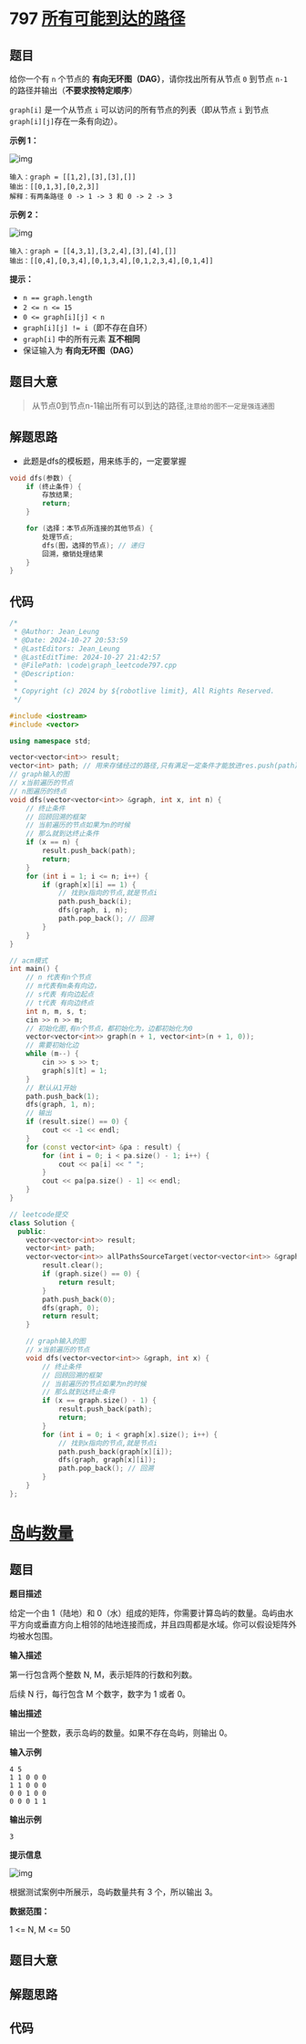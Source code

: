 # 797 [所有可能到达的路径](https://leetcode.cn/problems/all-paths-from-source-to-target/description/)

## 题目

给你一个有 `n` 个节点的 **有向无环图（DAG）**，请你找出所有从节点 `0` 到节点 `n-1` 的路径并输出（**不要求按特定顺序**）

 `graph[i]` 是一个从节点 `i` 可以访问的所有节点的列表（即从节点 `i` 到节点 `graph[i][j]`存在一条有向边）。

 

**示例 1：**

![img](https://assets.leetcode.com/uploads/2020/09/28/all_1.jpg)

```
输入：graph = [[1,2],[3],[3],[]]
输出：[[0,1,3],[0,2,3]]
解释：有两条路径 0 -> 1 -> 3 和 0 -> 2 -> 3
```

**示例 2：**

![img](https://assets.leetcode.com/uploads/2020/09/28/all_2.jpg)

```
输入：graph = [[4,3,1],[3,2,4],[3],[4],[]]
输出：[[0,4],[0,3,4],[0,1,3,4],[0,1,2,3,4],[0,1,4]]
```

 

**提示：**

- `n == graph.length`
- `2 <= n <= 15`
- `0 <= graph[i][j] < n`
- `graph[i][j] != i`（即不存在自环）
- `graph[i]` 中的所有元素 **互不相同**
- 保证输入为 **有向无环图（DAG）**

## 题目大意

>从节点0到节点n-1输出所有可以到达的路径,`注意给的图不一定是强连通图`

## 解题思路

- 此题是dfs的模板题，用来练手的，一定要掌握

```c++
void dfs(参数) {
    if (终止条件) {
        存放结果;
        return;
    }

    for (选择：本节点所连接的其他节点) {
        处理节点;
        dfs(图，选择的节点); // 递归
        回溯，撤销处理结果
    }
}
```



## 代码

```c++
/*
 * @Author: Jean_Leung
 * @Date: 2024-10-27 20:53:59
 * @LastEditors: Jean_Leung
 * @LastEditTime: 2024-10-27 21:42:57
 * @FilePath: \code\graph_leetcode797.cpp
 * @Description:
 *
 * Copyright (c) 2024 by ${robotlive limit}, All Rights Reserved.
 */

#include <iostream>
#include <vector>

using namespace std;

vector<vector<int>> result;
vector<int> path; // 用来存储经过的路径,只有满足一定条件才能放进res.push(path)
// graph输入的图
// x当前遍历的节点
// n图遍历的终点
void dfs(vector<vector<int>> &graph, int x, int n) {
    // 终止条件
    // 回顾回溯的框架
    // 当前遍历的节点如果为n的时候
    // 那么就到达终止条件
    if (x == n) {
        result.push_back(path);
        return;
    }
    for (int i = 1; i <= n; i++) {
        if (graph[x][i] == 1) {
            // 找到x指向的节点,就是节点i
            path.push_back(i);
            dfs(graph, i, n);
            path.pop_back(); // 回溯
        }
    }
}

// acm模式
int main() {
    // n 代表有n个节点
    // m代表有m条有向边，
    // s代表 有向边起点
    // t代表 有向边终点
    int n, m, s, t;
    cin >> n >> m;
    // 初始化图,有n个节点，都初始化为，边都初始化为0
    vector<vector<int>> graph(n + 1, vector<int>(n + 1, 0));
    // 需要初始化边
    while (m--) {
        cin >> s >> t;
        graph[s][t] = 1;
    }
    // 默认从1开始
    path.push_back(1);
    dfs(graph, 1, n);
    // 输出
    if (result.size() == 0) {
        cout << -1 << endl;
    }
    for (const vector<int> &pa : result) {
        for (int i = 0; i < pa.size() - 1; i++) {
            cout << pa[i] << " ";
        }
        cout << pa[pa.size() - 1] << endl;
    }
}

// leetcode提交
class Solution {
  public:
    vector<vector<int>> result;
    vector<int> path;
    vector<vector<int>> allPathsSourceTarget(vector<vector<int>> &graph) {
        result.clear();
        if (graph.size() == 0) {
            return result;
        }
        path.push_back(0);
        dfs(graph, 0);
        return result;
    }

    // graph输入的图
    // x当前遍历的节点
    void dfs(vector<vector<int>> &graph, int x) {
        // 终止条件
        // 回顾回溯的框架
        // 当前遍历的节点如果为n的时候
        // 那么就到达终止条件
        if (x == graph.size() - 1) {
            result.push_back(path);
            return;
        }
        for (int i = 0; i < graph[x].size(); i++) {
            // 找到x指向的节点,就是节点i
            path.push_back(graph[x][i]);
            dfs(graph, graph[x][i]);
            path.pop_back(); // 回溯
        }
    }
};

```



# [岛屿数量](https://kamacoder.com/problempage.php?pid=1171)

## 题目

**题目描述**

给定一个由 1（陆地）和 0（水）组成的矩阵，你需要计算岛屿的数量。岛屿由水平方向或垂直方向上相邻的陆地连接而成，并且四周都是水域。你可以假设矩阵外均被水包围。

**输入描述**

第一行包含两个整数 N, M，表示矩阵的行数和列数。

后续 N 行，每行包含 M 个数字，数字为 1 或者 0。

**输出描述**

输出一个整数，表示岛屿的数量。如果不存在岛屿，则输出 0。

**输入示例**

```
4 5
1 1 0 0 0
1 1 0 0 0
0 0 1 0 0
0 0 0 1 1
```

**输出示例**

```
3
```

**提示信息**

![img](https://kamacoder.com/upload/kamacoder.com/image/20240411/20240411153209_67737.png)

根据测试案例中所展示，岛屿数量共有 3 个，所以输出 3。



**数据范围：**

1 <= N, M <= 50

## 题目大意



## 解题思路



## 代码

